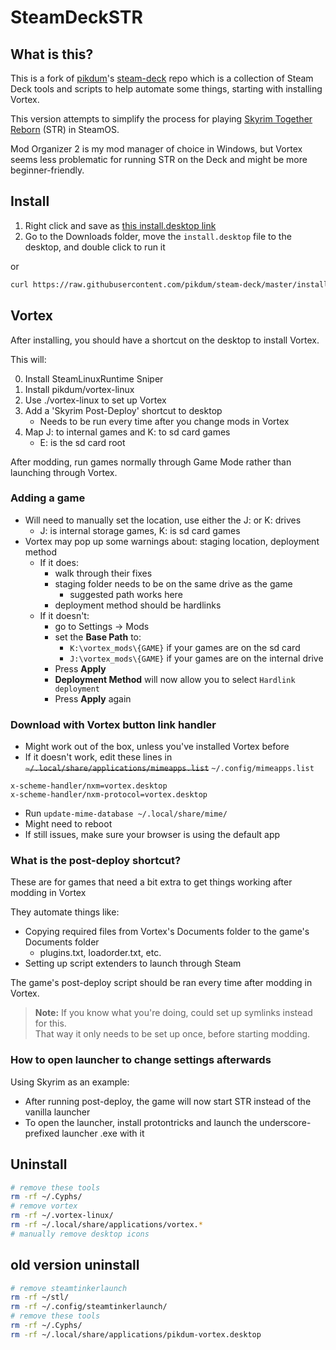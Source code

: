 # SteamDeckSTR

## What is this?

This is a fork of [pikdum](https://github.com/pikdum)'s [steam-deck](https://github.com/pikdum/steam-deck) repo which is a collection of Steam Deck tools and scripts to help automate some things, starting with installing Vortex.

This version attempts to simplify the process for playing [Skyrim Together Reborn](https://www.nexusmods.com/skyrimspecialedition/mods/69993) (STR) in SteamOS.

Mod Organizer 2 is my mod manager of choice in Windows, but Vortex seems less problematic for running STR on the Deck and might be more beginner-friendly.

## Install

1. Right click and save as [this install.desktop link](https://raw.githubusercontent.com/Cyphs/steam-deck/master/install.desktop)
2. Go to the Downloads folder, move the `install.desktop` file to the desktop, and double click to run it

or

``` bash
curl https://raw.githubusercontent.com/pikdum/steam-deck/master/install.sh | bash -s --
```

## Vortex

After installing, you should have a shortcut on the desktop to install Vortex.

This will:

0. Install SteamLinuxRuntime Sniper
1. Install pikdum/vortex-linux
2. Use ./vortex-linux to set up Vortex
3. Add a 'Skyrim Post-Deploy' shortcut to desktop
   * Needs to be run every time after you change mods in Vortex
4. Map J: to internal games and K: to sd card games
   * E: is the sd card root

After modding, run games normally through Game Mode rather than launching through Vortex.

### Adding a game

* Will need to manually set the location, use either the J: or K: drives
  * J: is internal storage games, K: is sd card games
* Vortex may pop up some warnings about: staging location, deployment method
   * If it does:
      * walk through their fixes
      * staging folder needs to be on the same drive as the game
        * suggested path works here
      * deployment method should be hardlinks
   * If it doesn't:
      * go to Settings -> Mods
      * set the **Base Path** to:
        * `K:\vortex_mods\{GAME}` if your games are on the sd card
        * `J:\vortex_mods\{GAME}` if your games are on the internal drive
      * Press **Apply**
      * **Deployment Method** will now allow you to select `Hardlink deployment`
      * Press **Apply** again

### Download with Vortex button link handler

* Might work out of the box, unless you've installed Vortex before
* If it doesn't work, edit these lines in ~~`~/.local/share/applications/mimeapps.list`~~ `~/.config/mimeapps.list`
```
x-scheme-handler/nxm=vortex.desktop
x-scheme-handler/nxm-protocol=vortex.desktop
```
* Run `update-mime-database ~/.local/share/mime/`
* Might need to reboot
* If still issues, make sure your browser is using the default app

### What is the post-deploy shortcut?

These are for games that need a bit extra to get things working after modding in Vortex

They automate things like:

* Copying required files from Vortex's Documents folder to the game's Documents folder
  * plugins.txt, loadorder.txt, etc.
* Setting up script extenders to launch through Steam

The game's post-deploy script should be ran every time after modding in Vortex.

> **Note:** If you know what you're doing, could set up symlinks instead for this.  
> That way it only needs to be set up once, before starting modding.  

### How to open launcher to change settings afterwards

Using Skyrim as an example:

* After running post-deploy, the game will now start STR instead of the vanilla launcher
* To open the launcher, install protontricks and launch the underscore-prefixed launcher .exe with it

## Uninstall

```bash
# remove these tools
rm -rf ~/.Cyphs/
# remove vortex
rm -rf ~/.vortex-linux/
rm -rf ~/.local/share/applications/vortex.*
# manually remove desktop icons
```

## old version uninstall

```bash
# remove steamtinkerlaunch
rm -rf ~/stl/
rm -rf ~/.config/steamtinkerlaunch/
# remove these tools
rm -rf ~/.Cyphs/
rm -rf ~/.local/share/applications/pikdum-vortex.desktop
```

